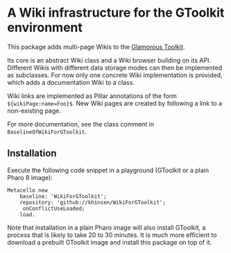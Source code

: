 # A Wiki infrastructure for the GToolkit environment

This package adds multi-page Wikis to the [Glamorous Toolkit](https://gtoolkit.com).

Its core is an abstract Wiki class and a Wiki browser building on its API. Different Wikis with different data storage modes can then be implemented as subclasses. For now only one concrete Wiki implementation is provided, which adds a documentation Wiki to a class.

Wiki links are implemented as Pillar annotations of the form `${wikiPage:name=Foo}$`. New Wiki pages are created by following a link to a non-existing page.

For more documentation, see the class comment in `BaselineOfWikiForGToolkit`.

## Installation

Execute the following code snippet in a playground (GToolkit or a plain Pharo 8 image):
```
Metacello new
    baseline: 'WikiForGToolkit';
    repository: 'github://khinsen/WikiForGToolkit';
	 onConflictUseLoaded;
    load.
```

Note that installation in a plain Pharo image will also install GToolkit, a process that is likely to take 20 to 30 minutes. It is much more efficient to download a prebuilt GToolkit image and install this package on top of it.

